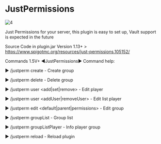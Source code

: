 # JustPermissions

![4](https://github.com/Vova43/JustPermissions/assets/122675189/1316c6db-eb5f-49d8-a041-bf2d52a0916a)

Just Permissions for your server, this plugin is easy to set up, Vault support is expected in the future

Source Code in plugin.jar
Version 1.13+ > https://www.spigotmc.org/resources/just-permissions.105152/

Commands 1.5V+
◄JustPermissions► Command help:

► /justperm create <group> - Create group
  
► /justperm delete <group> - Delete group
  
► /justperm user <add|set|remove> <group> <namePlayer> - Edit player
  
► /justperm user <addUser|removeUser> <namePlayer> - Edit list player
  
► /justperm edit <default|parent|permissions> <group> <value> - Edit group
  
► /justperm groupList - Group list
  
► /justperm groupListPlayer <namePlayer> - Info player group
  
► /justperm reload - Reload plugin
